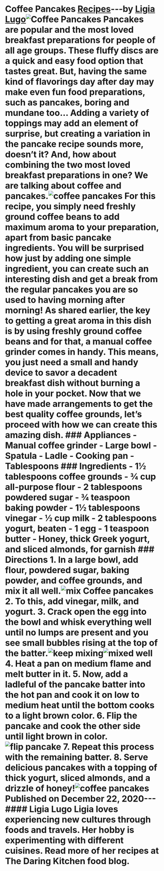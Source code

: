 # Coffee Pancakes [Recipes](https://ineedcoffee.com/section/coffee-recipes/)---by [Ligia Lugo](https://ineedcoffee.com/by/lugo-ligia/)![Coffee Pancakes](https://ineedcoffee.com/images/posts/coffee-pancakes/Coffee-Pancakes-Recipe.jpg) Pancakes are popular and the most loved breakfast preparations for people of all age groups. These fluffy discs are a quick and easy food option that tastes great. But, having the same kind of flavorings day after day may make even fun food preparations, such as pancakes, boring and mundane too… Adding a variety of toppings may add an element of surprise, but creating a variation in the pancake recipe sounds more, doesn’t it? And, how about combining the two most loved breakfast preparations in one? We are talking about coffee and pancakes.![coffee pancakes](https://ineedcoffee.com/assets/10-coffee-pancakes.ytuaNFUA_1t1r1C.webp) For this recipe, you simply need freshly ground coffee beans to add maximum aroma to your preparation, apart from basic pancake ingredients. You will be surprised how just by adding one simple ingredient, you can create such an interesting dish and get a break from the regular pancakes you are so used to having morning after morning! As shared earlier, the key to getting a great aroma in this dish is by using freshly ground coffee beans and for that, a manual coffee grinder comes in handy. This means, you just need a small and handy device to savor a decadent breakfast dish without burning a hole in your pocket. Now that we have made arrangements to get the best quality coffee grounds, let’s proceed with how we can create this amazing dish. ### Appliances - Manual coffee grinder - Large bowl - Spatula - Ladle - Cooking pan - Tablespoons ### Ingredients - 1½ tablespoons coffee grounds - ¾ cup all-purpose flour - 2 tablespoons powdered sugar - ¾ teaspoon baking powder - 1½ tablespoons vinegar - ½ cup milk - 2 tablespoons yogurt, beaten - 1 egg - 1 teaspoon butter - Honey, thick Greek yogurt, and sliced almonds, for garnish ### Directions 1. In a large bowl, add flour, powdered sugar, baking powder, and coffee grounds, and mix it all well.![mix Coffee pancakes](https://ineedcoffee.com/assets/1-coffee-pancakes.n7KeYPj1_Z4JzcL.webp) 2. To this, add vinegar, milk, and yogurt. 3. Crack open the egg into the bowl and whisk everything well until no lumps are present and you see small bubbles rising at the top of the batter.![keep mixing](https://ineedcoffee.com/assets/2-coffee-pancakes.CBJKWENR_14R3rT.webp)![mixed well](https://ineedcoffee.com/assets/3-coffee-pancakes.CyN-uFPy_QxV7i.webp) 4. Heat a pan on medium flame and melt butter in it. 5. Now, add a ladleful of the pancake batter into the hot pan and cook it on low to medium heat until the bottom cooks to a light brown color. 6. Flip the pancake and cook the other side until light brown in color.![flip pancake](https://ineedcoffee.com/assets/4-coffee-pancakes.B7SwOW4F_nWgrM.webp) 7. Repeat this process with the remaining batter. 8. Serve delicious pancakes with a topping of thick yogurt, sliced almonds, and a drizzle of honey!![coffee pancakes](https://ineedcoffee.com/assets/9-coffee-pancakes.CedgRByl_26KBBO.webp) Published on December 22, 2020--- #### Ligia Lugo Ligia loves experiencing new cultures through foods and travels. Her hobby is experimenting with different cuisines. Read more of her recipes at The Daring Kitchen food blog.